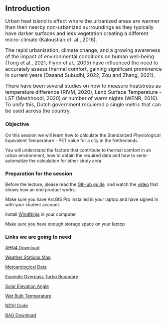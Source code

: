 <h3><span style="font-size: 18pt;">Introduction</span></h3>
<p><span style="font-size: 12pt;">Urban heat island is effect where the urbanized areas are warmer than their nearby non-urbanized surroundings as they typically have darker surfaces and less vegetation creating a different micro-climate (Kaloustian et. al., 2016).</span></p>
<p><span style="font-size: 12pt;">The rapid urbanization, climate change, and a growing awareness of the impact of environmental conditions on human well-being (Tong et al., 2021, Flynn et al., 2005) have influenced the need to accurately assess thermal comfort, gaining significant prominence in current years (Dasand Subudhi, 2022, Zou and Zhang, 2021).</span></p>
<p><span style="font-size: 12pt;">There have been several studies on how to measure heatstress as temperature difference (RIVM, 2020), Land Surface Temperature - LST (Mashhoodi, 2020) or number of warm nights (WENR, 2016). To unify this, Dutch government requiered a single metric that can be used across the country.</span></p>
<h3>Objective</h3>
<p>On this session we will learn how to calculate the Standarized Physiological Equivalent Temperature - PET value for a city in the Netherlands.</p>
<p>You will understand the factors that contribute to thermal comfort in an urban environment, how to obtain the required data and how to semi-automatize the calculation for other study area.</p>
<h3>Preparation for the session</h3>
<p>Before the lecture, please read the <a class="inline_disabled" href="https://github.com/ivan-cardenas/PET-DigitalTwins/tree/v1.2" target="_blank" rel="noopener">GitHub guide</a>&nbsp; and watch the <a class="inline_disabled" title="Link" href="https://youtu.be/WjoYRjI_w9w" target="_blank" rel="noopener">video</a> that shows how an end product works.</p>
<p>Make sure you have ArcGIS Pro Installed in your laptop and have signed in with your student account.</p>
<p>Install <a class="inline_disabled" href="https://www.firelab.org/project/windninja" target="_blank" rel="noopener">WindNinja</a> in your computer</p>
<p>Make sure you have enough storage space on your laptop&nbsp;</p>
<h3>Links we are going to need</h3>
<p><a class="inline_disabled" href="https://hub.arcgis.com/maps/esrinl-content::ahn4-download-kaartbladen-1/explore" target="_blank" rel="noopener">AHN4 Download</a></p>
<p><a class="inline_disabled" href="https://www.google.com/maps/d/viewer?mid=1jjT7DhX5FkDE57nC58EGV1FK26I&amp;hl=en_US&amp;ll=52.47021440050175%2C6.074906249999987&amp;z=8" target="_blank" rel="noopener">Weather Stations Map</a></p>
<p><a class="inline_disabled" href="https://daggegevens.knmi.nl/" target="_blank" rel="noopener">Metoerological Data</a></p>
<p><a class="instructure_file_link instructure_scribd_file inline_disabled" title="Overpass Turbo Esnchede Perimeter.txt" href="https://canvas.utwente.nl/courses/13382/files/4126488?wrap=1" target="_blank" rel="noopener" data-api-endpoint="https://canvas.utwente.nl/api/v1/courses/13382/files/4126488" data-api-returntype="File">Example Overpass Turbo Boundary</a></p>
<p><a class="inline_disabled" href="https://github.com/ivan-cardenas/PET-DigitalTwins/blob/v1.2/Chapter%202%20Data%20Preparation/Section%201/Solar%20Angle.py" target="_blank" rel="noopener">Solar Elevation Angle</a></p>
<p><a class="inline_disabled" href="https://github.com/ivan-cardenas/PET-DigitalTwins/blob/v1.2/Chapter%203%20Calculating%20PET%20Locally/WetbulbTemp.py" target="_blank" rel="noopener">Wet Bulb Temperature</a>&nbsp;</p>
<p><a class="inline_disabled" href="https://github.com/ivan-cardenas/PET-DigitalTwins/blob/main/Chapter%202%20Data%20Preparation/Section%201/NDVI.js" target="_blank" rel="noopener">NDVI Code</a></p>
<p><a class="inline_disabled" href="https://service.pdok.nl/lv/bag/atom/bag.xml" target="_blank" rel="noopener">BAG Download</a></p>
